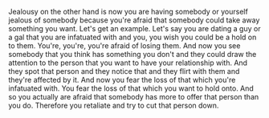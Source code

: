  Jealousy on the other hand is now you are having somebody or yourself jealous of somebody because you're afraid that somebody could take away something you want. Let's get an example. Let's say you are dating a guy or a gal that you are infatuated with and you, you wish you could be a hold on to them. You're, you're, you're afraid of losing them. And now you see somebody that you think has something you don't and they could draw the attention to the person that you want to have your relationship with. And they spot that person and they notice that and they flirt with them and they're affected by it. And now you fear the loss of that which you're infatuated with. You fear the loss of that which you want to hold onto. And so you actually are afraid that somebody has more to offer that person than you do. Therefore you retaliate and try to cut that person down.